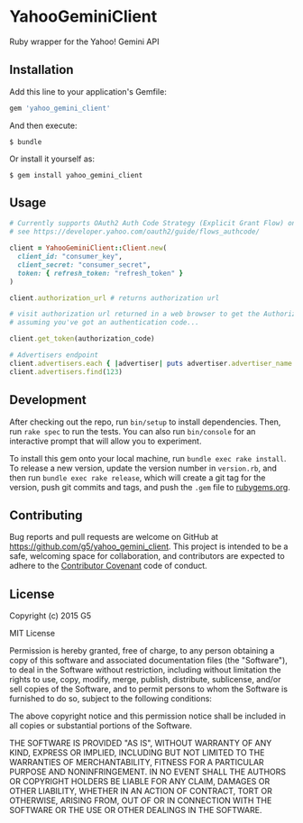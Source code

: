 # YahooGeminiClient

Ruby wrapper for the Yahoo! Gemini API

## Installation

Add this line to your application's Gemfile:

```ruby
gem 'yahoo_gemini_client'
```

And then execute:

    $ bundle

Or install it yourself as:

    $ gem install yahoo_gemini_client

## Usage

```ruby
# Currently supports OAuth2 Auth Code Strategy (Explicit Grant Flow) only
# see https://developer.yahoo.com/oauth2/guide/flows_authcode/

client = YahooGeminiClient::Client.new(
  client_id: "consumer_key",
  client_secret: "consumer_secret",
  token: { refresh_token: "refresh_token" }
)

client.authorization_url # returns authorization url

# visit authorization url returned in a web browser to get the Authorization Code
# assuming you've got an authentication code...

client.get_token(authorization_code)

# Advertisers endpoint
client.advertisers.each { |advertiser| puts advertiser.advertiser_name }
client.advertisers.find(123)
```

## Development

After checking out the repo, run `bin/setup` to install dependencies. Then, run `rake spec` to run the tests. You can also run `bin/console` for an interactive prompt that will allow you to experiment.

To install this gem onto your local machine, run `bundle exec rake install`. To release a new version, update the version number in `version.rb`, and then run `bundle exec rake release`, which will create a git tag for the version, push git commits and tags, and push the `.gem` file to [rubygems.org](https://rubygems.org).

## Contributing

Bug reports and pull requests are welcome on GitHub at https://github.com/g5/yahoo_gemini_client. This project is intended to be a safe, welcoming space for collaboration, and contributors are expected to adhere to the [Contributor Covenant](contributor-covenant.org) code of conduct.


## License

Copyright (c) 2015 G5

MIT License

Permission is hereby granted, free of charge, to any person obtaining a copy of this software and associated documentation files (the "Software"), to deal in the Software without restriction, including without limitation the rights to use, copy, modify, merge, publish, distribute, sublicense, and/or sell copies of the Software, and to permit persons to whom the Software is furnished to do so, subject to the following conditions:

The above copyright notice and this permission notice shall be included in all copies or substantial portions of the Software.

THE SOFTWARE IS PROVIDED "AS IS", WITHOUT WARRANTY OF ANY KIND, EXPRESS OR IMPLIED, INCLUDING BUT NOT LIMITED TO THE WARRANTIES OF MERCHANTABILITY, FITNESS FOR A PARTICULAR PURPOSE AND NONINFRINGEMENT. IN NO EVENT SHALL THE AUTHORS OR COPYRIGHT HOLDERS BE LIABLE FOR ANY CLAIM, DAMAGES OR OTHER LIABILITY, WHETHER IN AN ACTION OF CONTRACT, TORT OR OTHERWISE, ARISING FROM, OUT OF OR IN CONNECTION WITH THE SOFTWARE OR THE USE OR OTHER DEALINGS IN THE SOFTWARE.
